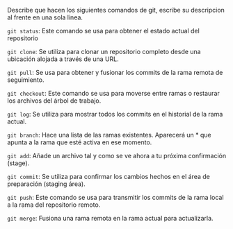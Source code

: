Describe que hacen los siguientes comandos de git, escribe su descripcion al frente en una sola linea.

`git status`: Este comando se usa para obtener el estado actual del repositorio

`git clone`: Se utiliza para clonar un repositorio completo desde una ubicación alojada a través de una URL.

`git pull`: Se usa para obtener y fusionar los commits de la rama remota de seguimiento.

`git checkout`: Este comando se usa para moverse entre ramas o restaurar los archivos del árbol de trabajo.

`git log`: Se utiliza para mostrar todos los commits en el historial de la rama actual.

`git branch`: Hace una lista de las ramas existentes. Aparecerá un * que apunta a la rama que esté activa en ese momento.

`git add`: Añade un archivo tal y como se ve ahora a tu próxima confirmación (stage).

`git commit`: Se utiliza para confirmar los cambios hechos en el área de preparación (staging área).

`git push`: Este comando se usa para transmitir los commits de la rama local a la rama del repositorio remoto.

`git merge`: Fusiona una rama remota en la rama actual para actualizarla.
